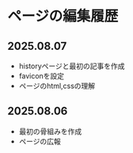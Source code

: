# ページの編集履歴

## 2025.08.07

- historyページと最初の記事を作成
- faviconを設定
- ページのhtml,cssの理解

## 2025.08.06

- 最初の骨組みを作成
- ページの広報